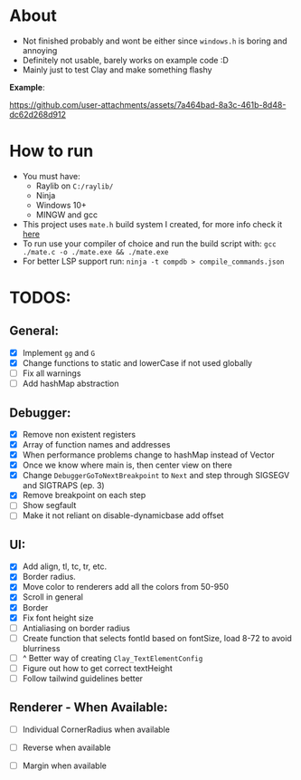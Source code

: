 # About

- Not finished probably and wont be either since `windows.h` is boring and annoying
- Definitely not usable, barely works on example code :D
- Mainly just to test Clay and make something flashy

**Example**:

https://github.com/user-attachments/assets/7a464bad-8a3c-461b-8d48-dc62d268d912

# How to run

- You must have: 
    - Raylib on `C:/raylib/`
    - Ninja
    - Windows 10+
    - MINGW and gcc
- This project uses `mate.h` build system I created, for more info check it [here](https://github.com/TomasBorquez/mate.h)
- To run use your compiler of choice and run the build script with: `gcc ./mate.c -o ./mate.exe && ./mate.exe` 
- For better LSP support run: `ninja -t compdb > compile_commands.json`

# TODOS:

## General:
- [x] Implement `gg` and `G`
- [x] Change functions to static and lowerCase if not used globally
- [ ] Fix all warnings
- [ ] Add hashMap abstraction

## Debugger:
- [x] Remove non existent registers
- [x] Array of function names and addresses
- [x] When performance problems change to hashMap instead of Vector
- [x] Once we know where main is, then center view on there
- [x] Change `DebuggerGoToNextBreakpoint` to `Next` and step through SIGSEGV and SIGTRAPS (ep. 3)
- [x] Remove breakpoint on each step
- [ ] Show segfault
- [ ] Make it not reliant on disable-dynamicbase add offset

## UI:
- [x] Add align, tl, tc, tr, etc.
- [x] Border radius.
- [x] Move color to renderers add all the colors from 50-950
- [x] Scroll in general
- [x] Border
- [x] Fix font height size
- [ ] Antialiasing on border radius
- [ ] Create function that selects fontId based on fontSize, load 8-72 to avoid blurriness
- [ ] ^ Better way of creating `Clay_TextElementConfig`
- [ ] Figure out how to get correct textHeight
- [ ] Follow tailwind guidelines better

## Renderer - When Available:
- [ ] Individual CornerRadius when available
- [ ] Reverse when available
- [ ] Margin when available

